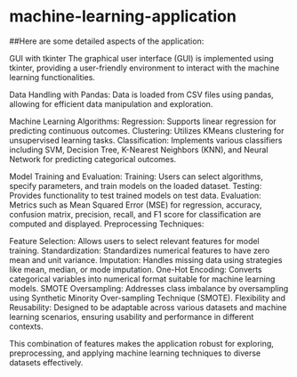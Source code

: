 # machine-learning-application

##Here are some detailed aspects of the application:

GUI with tkinter
The graphical user interface (GUI) is implemented using tkinter, providing a user-friendly environment to interact with the machine learning functionalities.

Data Handling with Pandas:
Data is loaded from CSV files using pandas, allowing for efficient data manipulation and exploration.

Machine Learning Algorithms:
Regression: Supports linear regression for predicting continuous outcomes.
Clustering: Utilizes KMeans clustering for unsupervised learning tasks.
Classification: Implements various classifiers including SVM, Decision Tree, K-Nearest Neighbors (KNN), and Neural Network for predicting categorical outcomes.

Model Training and Evaluation:
Training: Users can select algorithms, specify parameters, and train models on the loaded dataset.
Testing: Provides functionality to test trained models on test data.
Evaluation: Metrics such as Mean Squared Error (MSE) for regression, accuracy, confusion matrix, precision, recall, and F1 score for classification are computed and displayed.
Preprocessing Techniques:

Feature Selection: Allows users to select relevant features for model training.
Standardization: Standardizes numerical features to have zero mean and unit variance.
Imputation: Handles missing data using strategies like mean, median, or mode imputation.
One-Hot Encoding: Converts categorical variables into numerical format suitable for machine learning models.
SMOTE Oversampling: Addresses class imbalance by oversampling using Synthetic Minority Over-sampling Technique (SMOTE).
Flexibility and Reusability: Designed to be adaptable across various datasets and machine learning scenarios, ensuring usability and performance in different contexts.


This combination of features makes the application robust for exploring, preprocessing, and applying machine learning techniques to diverse datasets effectively.
